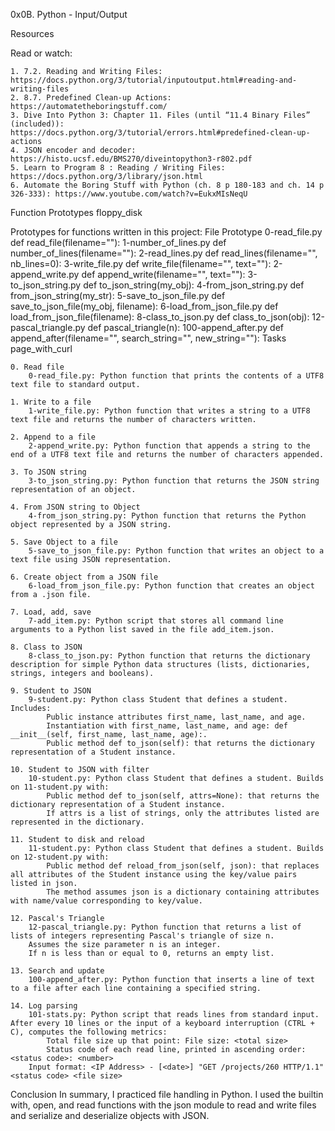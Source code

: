 0x0B. Python - Input/Output

Resources

Read or watch:

    1. 7.2. Reading and Writing Files: https://docs.python.org/3/tutorial/inputoutput.html#reading-and-writing-files
    2. 8.7. Predefined Clean-up Actions: https://automatetheboringstuff.com/
    3. Dive Into Python 3: Chapter 11. Files (until “11.4 Binary Files” (included)): https://docs.python.org/3/tutorial/errors.html#predefined-clean-up-actions
    4. JSON encoder and decoder: https://histo.ucsf.edu/BMS270/diveintopython3-r802.pdf
    5. Learn to Program 8 : Reading / Writing Files: https://docs.python.org/3/library/json.html
    6. Automate the Boring Stuff with Python (ch. 8 p 180-183 and ch. 14 p 326-333): https://www.youtube.com/watch?v=EukxMIsNeqU

Function Prototypes floppy_disk

Prototypes for functions written in this project:
File 	Prototype
0-read_file.py 	def read_file(filename=""):
1-number_of_lines.py 	def number_of_lines(filename=""):
2-read_lines.py 	def read_lines(filename="", nb_lines=0):
3-write_file.py 	def write_file(filename="", text=""):
2-append_write.py 	def append_write(filename="", text=""):
3-to_json_string.py 	def to_json_string(my_obj):
4-from_json_string.py 	def from_json_string(my_str):
5-save_to_json_file.py 	def save_to_json_file(my_obj, filename):
6-load_from_json_file.py 	def load_from_json_file(filename):
8-class_to_json.py 	def class_to_json(obj):
12-pascal_triangle.py 	def pascal_triangle(n):
100-append_after.py 	def append_after(filename="", search_string="", new_string=""):
Tasks page_with_curl

    0. Read file
        0-read_file.py: Python function that prints the contents of a UTF8 text file to standard output.

    1. Write to a file
        1-write_file.py: Python function that writes a string to a UTF8 text file and returns the number of characters written.

    2. Append to a file
        2-append_write.py: Python function that appends a string to the end of a UTF8 text file and returns the number of characters appended.

    3. To JSON string
        3-to_json_string.py: Python function that returns the JSON string representation of an object.

    4. From JSON string to Object
        4-from_json_string.py: Python function that returns the Python object represented by a JSON string.

    5. Save Object to a file
        5-save_to_json_file.py: Python function that writes an object to a text file using JSON representation.

    6. Create object from a JSON file
        6-load_from_json_file.py: Python function that creates an object from a .json file.

    7. Load, add, save
        7-add_item.py: Python script that stores all command line arguments to a Python list saved in the file add_item.json.

    8. Class to JSON
        8-class_to_json.py: Python function that returns the dictionary description for simple Python data structures (lists, dictionaries, strings, integers and booleans).

    9. Student to JSON
        9-student.py: Python class Student that defines a student. Includes:
            Public instance attributes first_name, last_name, and age.
            Instantiation with first_name, last_name, and age: def __init__(self, first_name, last_name, age):.
            Public method def to_json(self): that returns the dictionary representation of a Student instance.

    10. Student to JSON with filter
        10-student.py: Python class Student that defines a student. Builds on 11-student.py with:
            Public method def to_json(self, attrs=None): that returns the dictionary representation of a Student instance.
            If attrs is a list of strings, only the attributes listed are represented in the dictionary.

    11. Student to disk and reload
        11-student.py: Python class Student that defines a student. Builds on 12-student.py with:
            Public method def reload_from_json(self, json): that replaces all attributes of the Student instance using the key/value pairs listed in json.
            The method assumes json is a dictionary containing attributes with name/value corresponding to key/value.

    12. Pascal's Triangle
        12-pascal_triangle.py: Python function that returns a list of lists of integers representing Pascal's triangle of size n.
        Assumes the size parameter n is an integer.
        If n is less than or equal to 0, returns an empty list.

    13. Search and update
        100-append_after.py: Python function that inserts a line of text to a file after each line containing a specified string.

    14. Log parsing
        101-stats.py: Python script that reads lines from standard input. After every 10 lines or the input of a keyboard interruption (CTRL + C), computes the following metrics:
            Total file size up that point: File size: <total size>
            Status code of each read line, printed in ascending order: <status code>: <number>
        Input format: <IP Address> - [<date>] "GET /projects/260 HTTP/1.1" <status code> <file size>

Conclusion
In summary, I practiced file handling in Python. I used the builtin with, open, and read functions with the json module to read and write files and serialize and deserialize objects with JSON.


